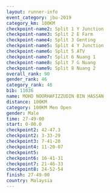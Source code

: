 ```yaml
---
layout: runner-info 
event_category: jbu-2019 
category_km: 100KM 
checkpoint-name2: Split 1 Y Junction  
checkpoint-name3: Split 2 E Farm  
checkpoint-name4: Split 3 Genting  
checkpoint-name5: Split 4 Y Junction 
checkpoint-name6: Split 5 ATV 
checkpoint-name7: Split 6 Nuang 1 
checkpoint-name8: Split 7 G Nuang 
checkpoint-name9: Split 8 Nuang 2 
overall_rank: 90
gender_rank: 46
category_rank: 46
bib: 11036
name: MOHD NOORHAFIZZUDIN BIN HASSAN
distance: 100KM
category: 100KM Men Open
gender: Male
time: 27-49-00
start: 0-00.0
checkpoint2: 42-47.3
checkpoint2: 3-33-29
checkpoint3: 7-41-20
checkpoint4: 11-20-07
checkpoint5: 
checkpoint6: 16-41-31
checkpoint7: 21-46-33
checkpoint8: 24-52-54
finish: 27-49-00
country: Malaysia
---
```

